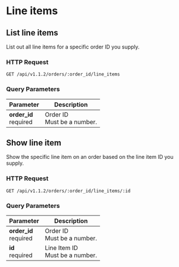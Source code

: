 #  Line items

## List line items

List out all line items for a specific order ID you supply.

### HTTP Request

`GET /api/v1.1.2/orders/:order_id/line_items`

### Query Parameters

Parameter | Description
--------- | -----------
<div><strong>order_id </strong></div><div> required </div> | <div>Order ID</div><div> Must be a number. </div>


## Show line item

Show the specific line item on an order based on the line item ID you supply.

### HTTP Request

`GET /api/v1.1.2/orders/:order_id/line_items/:id`

### Query Parameters

Parameter | Description
--------- | -----------
<div><strong>order_id </strong></div><div> required </div> | <div>Order ID</div><div> Must be a number. </div>
<div><strong>id </strong></div><div> required </div> | <div>Line Item ID</div><div> Must be a number. </div>


